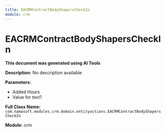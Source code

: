 ```yaml
---
title: EACRMContractBodyShapersCheckIn
module: crm
---
```



<div class='entity-flows'>

# EACRMContractBodyShapersCheckIn

**This document was generated using AI Tools**

**Description:** No description available

**Parameters:**
- Added Hours
- Value for text1

**Full Class Name:** `com.namasoft.modules.crm.domain.entityactions.EACRMContractBodyShapersCheckIn`

**Module:** crm


</div>

